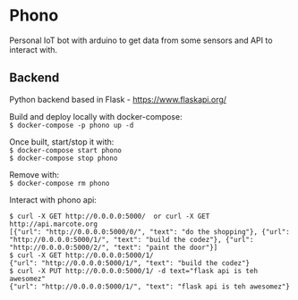 # Phono
Personal IoT bot with arduino to get data from some sensors and API to interact with.  

## Backend
Python backend based in Flask - https://www.flaskapi.org/  

Build and deploy locally with docker-compose:  
`$ docker-compose -p phono up -d`

Once built, start/stop it with:  
`$ docker-compose start phono`  
`$ docker-compose stop phono`

Remove with:  
`$ docker-compose rm phono`


Interact with phono api:  
```
$ curl -X GET http://0.0.0.0:5000/  or curl -X GET http://api.marcote.org
[{"url": "http://0.0.0.0:5000/0/", "text": "do the shopping"}, {"url": "http://0.0.0.0:5000/1/", "text": "build the codez"}, {"url": "http://0.0.0.0:5000/2/", "text": "paint the door"}]
$ curl -X GET http://0.0.0.0:5000/1/
{"url": "http://0.0.0.0:5000/1/", "text": "build the codez"}
$ curl -X PUT http://0.0.0.0:5000/1/ -d text="flask api is teh awesomez"
{"url": "http://0.0.0.0:5000/1/", "text": "flask api is teh awesomez"}
```

